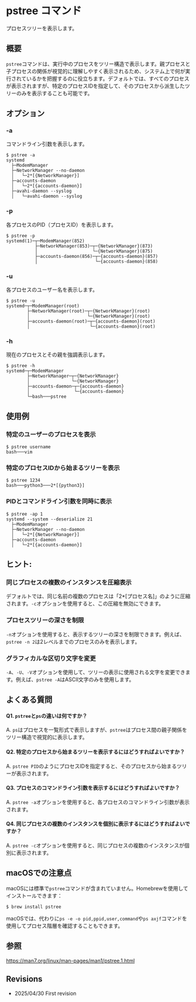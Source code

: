 # pstree コマンド

プロセスツリーを表示します。

## 概要

`pstree`コマンドは、実行中のプロセスをツリー構造で表示します。親プロセスと子プロセスの関係が視覚的に理解しやすく表示されるため、システム上で何が実行されているかを把握するのに役立ちます。デフォルトでは、すべてのプロセスが表示されますが、特定のプロセスIDを指定して、そのプロセスから派生したツリーのみを表示することも可能です。

## オプション

### **-a**

コマンドライン引数を表示します。

```console
$ pstree -a
systemd
  ├─ModemManager
  ├─NetworkManager --no-daemon
  │   └─2*[{NetworkManager}]
  ├─accounts-daemon
  │   └─2*[{accounts-daemon}]
  ├─avahi-daemon --syslog
  │   └─avahi-daemon --syslog
```

### **-p**

各プロセスのPID（プロセスID）を表示します。

```console
$ pstree -p
systemd(1)─┬─ModemManager(852)
           ├─NetworkManager(853)─┬─{NetworkManager}(873)
           │                     └─{NetworkManager}(875)
           ├─accounts-daemon(856)─┬─{accounts-daemon}(857)
           │                      └─{accounts-daemon}(858)
```

### **-u**

各プロセスのユーザー名を表示します。

```console
$ pstree -u
systemd─┬─ModemManager(root)
        ├─NetworkManager(root)─┬─{NetworkManager}(root)
        │                      └─{NetworkManager}(root)
        ├─accounts-daemon(root)─┬─{accounts-daemon}(root)
        │                       └─{accounts-daemon}(root)
```

### **-h**

現在のプロセスとその親を強調表示します。

```console
$ pstree -h
systemd─┬─ModemManager
        ├─NetworkManager─┬─{NetworkManager}
        │                └─{NetworkManager}
        ├─accounts-daemon─┬─{accounts-daemon}
        │                 └─{accounts-daemon}
        └─bash───pstree
```

## 使用例

### 特定のユーザーのプロセスを表示

```console
$ pstree username
bash───vim
```

### 特定のプロセスIDから始まるツリーを表示

```console
$ pstree 1234
bash───python3───2*[{python3}]
```

### PIDとコマンドライン引数を同時に表示

```console
$ pstree -ap 1
systemd --system --deserialize 21
  ├─ModemManager
  ├─NetworkManager --no-daemon
  │   └─2*[{NetworkManager}]
  ├─accounts-daemon
  │   └─2*[{accounts-daemon}]
```

## ヒント:

### 同じプロセスの複数のインスタンスを圧縮表示

デフォルトでは、同じ名前の複数のプロセスは「2*[プロセス名]」のように圧縮されます。`-c`オプションを使用すると、この圧縮を無効にできます。

### プロセスツリーの深さを制限

`-n`オプションを使用すると、表示するツリーの深さを制限できます。例えば、`pstree -n 2`は2レベルまでのプロセスのみを表示します。

### グラフィカルな区切り文字を変更

`-A`、`-U`、`-V`オプションを使用して、ツリーの表示に使用される文字を変更できます。例えば、`pstree -A`はASCII文字のみを使用します。

## よくある質問

#### Q1. `pstree`と`ps`の違いは何ですか？
A. `ps`はプロセスを一覧形式で表示しますが、`pstree`はプロセス間の親子関係をツリー構造で視覚的に表示します。

#### Q2. 特定のプロセスから始まるツリーを表示するにはどうすればよいですか？
A. `pstree PID`のようにプロセスIDを指定すると、そのプロセスから始まるツリーが表示されます。

#### Q3. プロセスのコマンドライン引数を表示するにはどうすればよいですか？
A. `pstree -a`オプションを使用すると、各プロセスのコマンドライン引数が表示されます。

#### Q4. 同じプロセスの複数のインスタンスを個別に表示するにはどうすればよいですか？
A. `pstree -c`オプションを使用すると、同じプロセスの複数のインスタンスが個別に表示されます。

## macOSでの注意点

macOSには標準で`pstree`コマンドが含まれていません。Homebrewを使用してインストールできます：

```console
$ brew install pstree
```

macOSでは、代わりに`ps -e -o pid,ppid,user,command`や`ps axjf`コマンドを使用してプロセス階層を確認することもできます。

## 参照

https://man7.org/linux/man-pages/man1/pstree.1.html

## Revisions

- 2025/04/30 First revision